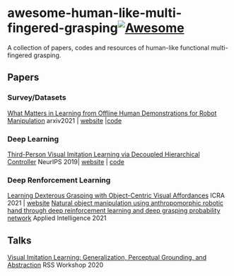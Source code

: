# awesome-human-like-multi-fingered-grasping[![Awesome](https://cdn.rawgit.com/sindresorhus/awesome/d7305f38d29fed78fa85652e3a63e154dd8e8829/media/badge.svg)](https://github.com/sindresorhus/awesome)
A collection of papers, codes and resources of human-like functional multi-fingered grasping.

## Papers

### Survey/Datasets

[What Matters in Learning from Offline Human Demonstrations for Robot Manipulation](https://arxiv.org/pdf/2108.03298.pdf) arxiv2021 | [website](https://robomimic.github.io/) |[code](https://github.com/ARISE-Initiative/robomimic)

### Deep Learning

[Third-Person Visual Imitation Learning via Decoupled Hierarchical Controller](https://proceedings.neurips.cc/paper/2019/file/8a146f1a3da4700cbf03cdc55e2daae6-Paper.pdf) NeurIPS 2019| [website](https://pathak22.github.io/hierarchical-imitation/) | [code](https://github.com/pathak22/hierarchical-imitation/)


### Deep Renforcement Learning

[Learning Dexterous Grasping with Object-Centric Visual Affordances](https://arxiv.org/pdf/2009.01439.pdf) ICRA 2021 | [website](https://vision.cs.utexas.edu/projects/graff-dexterous-affordance-grasp/)
[Natural object manipulation using anthropomorphic robotic hand through deep reinforcement learning and deep grasping probability network](https://link.springer.com/content/pdf/10.1007/s10489-020-01870-6.pdf) Applied Intelligence 2021


## Talks

[Visual Imitation Learning: Generalization, Perceptual Grounding, and Abstraction](https://www.youtube.com/watch?v=1TJHuO5TAfo) RSS Workshop 2020 

